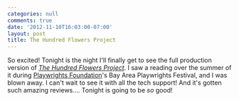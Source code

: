 ```yaml
---
categories: null
comments: true
date: '2012-11-10T16:03:00-07:00'
layout: post
title: The Hundred Flowers Project
---
```


So excited! Tonight is the night I'll finally get to see the full production version of [*The Hundred Flowers Project*](http://www.crowdedfire.dreamhosters.com/2012-season/the-hundred-flowers-project/). I saw a reading over the summer of it during [Playwrights Foundation](http://www.playwrightsfoundation.org/index.php?p=1)'s Bay Area Playwrights Festival, and I was blown away. I can't wait to see it with all the tech support! And it's gotten such amazing reviews.... Tonight is going to be *so* good!